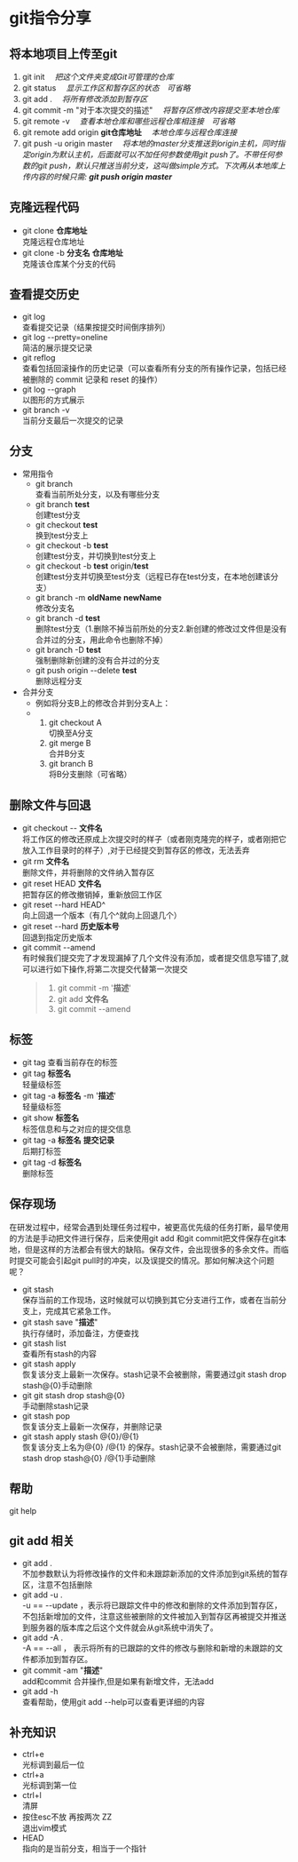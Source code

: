 # git指令分享

## 将本地项目上传至git
1. git init  &emsp;*把这个文件夹变成Git可管理的仓库*
2. git status &emsp;*显示工作区和暂存区的状态*&emsp;*可省略*
3. git add . &emsp;*将所有修改添加到暂存区*
4. git commit -m "对于本次提交的描述" &emsp;*将暂存区修改内容提交至本地仓库*
5. git remote -v &emsp;*查看本地仓库和哪些远程仓库相连接*&emsp;*可省略*
6. git remote add origin **git仓库地址** &emsp;*本地仓库与远程仓库连接*
7. git push -u origin master &emsp;*将本地的master分支推送到origin主机，同时指定origin为默认主机，后面就可以不加任何参数使用git push了。不带任何参数的git push，默认只推送当前分支，这叫做simple方式。下次再从本地库上传内容的时候只需: **git push origin master***

## 克隆远程代码
* git clone **仓库地址**  
    克隆远程仓库地址
* git clone -b **分支名** **仓库地址**  
    克隆该仓库某个分支的代码

## 查看提交历史 
* git log  
    查看提交记录（结果按提交时间倒序排列）
* git log --pretty=oneline  
    简洁的展示提交记录
* git reflog   
    查看包括回滚操作的历史记录（可以查看所有分支的所有操作记录，包括已经被删除的 commit 记录和 reset 的操作）
* git log --graph  
    以图形的方式展示
* git branch -v   
    当前分支最后一次提交的记录

## 分支 
* 常用指令
    - git branch  
        查看当前所处分支，以及有哪些分支
    - git branch **test**   
        创建test分支
    - git checkout **test**  
        换到test分支上
    - git checkout -b **test**  
        创建test分支，并切换到test分支上
    - git checkout -b **test** origin/**test**  
        创建test分支并切换至test分支（远程已存在test分支，在本地创建该分支）
    - git branch -m **oldName**  **newName**   
        修改分支名
    - git branch -d **test**  
        删除test分支（1.删除不掉当前所处的分支2.新创建的修改过文件但是没有合并过的分支，用此命令也删除不掉）
    - git branch -D **test**  
        强制删除新创建的没有合并过的分支
    - git push origin --delete **test**  
        删除远程分支
* 合并分支
    - 例如将分支B上的修改合并到分支A上：
    -    1. git checkout A  
        切换至A分支
         2. git merge B   
            合并B分支
         3. git branch B  
            将B分支删除（可省略）
        

## 删除文件与回退 
* git checkout -- **文件名**  
    将工作区的修改还原成上次提交时的样子（或者刚克隆完的样子，或者刚把它放入工作目录时的样子）,对于已经提交到暂存区的修改，无法丢弃
* git rm **文件名**  
    删除文件，并将删除的文件纳入暂存区
* git reset HEAD **文件名**  
    把暂存区的修改撤销掉，重新放回工作区
* git reset --hard HEAD^  
    向上回退一个版本（有几个^就向上回退几个）
* git reset --hard **历史版本号**  
    回退到指定历史版本
* git commit --amend  
    有时候我们提交完了才发现漏掉了几个文件没有添加，或者提交信息写错了,就可以进行如下操作,将第二次提交代替第一次提交  
    > 1. git commit -m '**描述**'
    > 2. git add **文件名**  
    > 3. git commit --amend

## 标签 
* git tag 
    查看当前存在的标签
* git tag **标签名**  
    轻量级标签
* git tag -a **标签名** -m '**描述**'  
    轻量级标签
* git show **标签名**  
    标签信息和与之对应的提交信息
* git tag -a **标签名** **提交记录**  
    后期打标签
* git tag -d **标签名**  
    删除标签

## 保存现场 
在研发过程中，经常会遇到处理任务过程中，被更高优先级的任务打断，最早使用的方法是手动把文件进行保存，后来使用git add 和git commit把文件保存在git本地，但是这样的方法都会有很大的缺陷。保存文件，会出现很多的多余文件。而临时提交可能会引起git pull时的冲突，以及误提交的情况。那如何解决这个问题呢？
* git stash  
    保存当前的工作现场，这时候就可以切换到其它分支进行工作，或者在当前分支上，完成其它紧急工作。
* git stash save "**描述**"  
	执行存储时，添加备注，方便查找
* git stash list  
    查看所有stash的内容
* git stash apply  
    恢复该分支上最新一次保存。stash记录不会被删除，需要通过git stash drop stash@{0}手动删除
* git git stash drop stash@{0}  
    手动删除stash记录
* git stash pop   
    恢复该分支上最新一次保存，并删除记录
* git stash apply stash @{0}/@{1}  
    恢复该分支上名为@{0} /@{1}  的保存。stash记录不会被删除，需要通过git stash drop stash@{0} /@{1}手动删除

## 帮助 
git help

## git add 相关 
* git add .   
    不加参数默认为将修改操作的文件和未跟踪新添加的文件添加到git系统的暂存区，注意不包括删除
* git add -u .  
    -u  == --update ，表示将已跟踪文件中的修改和删除的文件添加到暂存区，不包括新增加的文件，注意这些被删除的文件被加入到暂存区再被提交并推送到服务器的版本库之后这个文件就会从git系统中消失了。
* git add -A .    
    -A == --all  ， 表示将所有的已跟踪的文件的修改与删除和新增的未跟踪的文件都添加到暂存区。
* git commit -am  "**描述**"  
    add和commit 合并操作,但是如果有新增文件，无法add
* git add -h  
    查看帮助，使用git add --help可以查看更详细的内容


## 补充知识
* ctrl+e  
    光标调到最后一位
* ctrl+a  
    光标调到第一位
* ctrl+l   
    清屏
*  按住esc不放  再按两次 ZZ  
    退出vim模式
*  HEAD  
    指向的是当前分支，相当于一个指针